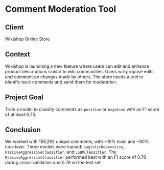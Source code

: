 # Comment Moderation Tool

## Client
Wikishop Online Store

## Context
Wikishop is launching a new feature where users can edit and enhance product descriptions similar to wiki communities. Users will propose edits and comment on changes made by others. The store needs a tool to identify toxic comments and send them for moderation.

## Project Goal
Train a model to classify comments as `positive` or `negative` with an F1 score of at least 0.75.

## Conclusion

We worked with 159,292 unique comments, with ~10% toxic and ~90% non-toxic. Three models were trained: `LogisticRegression`, `PassiveAggressiveClassifier`, and `LGBMClassifier`. The `PassiveAggressiveClassifier` performed best with an F1 score of 0.78 during cross-validation and 0.79 on the test set.
